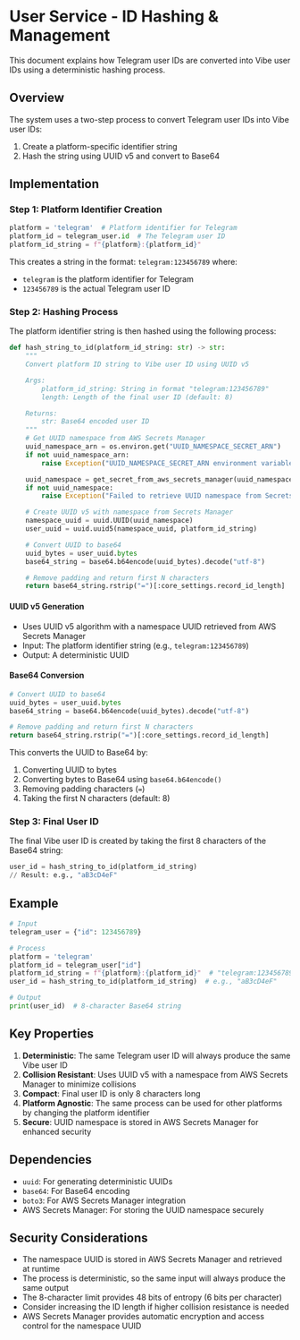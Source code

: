 # User Service - ID Hashing & Management

This document explains how Telegram user IDs are converted into Vibe user IDs using a deterministic hashing process.

## Overview

The system uses a two-step process to convert Telegram user IDs into Vibe user IDs:
1. Create a platform-specific identifier string
2. Hash the string using UUID v5 and convert to Base64

## Implementation

### Step 1: Platform Identifier Creation

```python
platform = 'telegram'  # Platform identifier for Telegram
platform_id = telegram_user.id  # The Telegram user ID
platform_id_string = f"{platform}:{platform_id}"
```

This creates a string in the format: `telegram:123456789` where:
- `telegram` is the platform identifier for Telegram
- `123456789` is the actual Telegram user ID

### Step 2: Hashing Process

The platform identifier string is then hashed using the following process:

```python
def hash_string_to_id(platform_id_string: str) -> str:
    """
    Convert platform ID string to Vibe user ID using UUID v5

    Args:
        platform_id_string: String in format "telegram:123456789"
        length: Length of the final user ID (default: 8)

    Returns:
        str: Base64 encoded user ID
    """
    # Get UUID namespace from AWS Secrets Manager
    uuid_namespace_arn = os.environ.get("UUID_NAMESPACE_SECRET_ARN")
    if not uuid_namespace_arn:
        raise Exception("UUID_NAMESPACE_SECRET_ARN environment variable not set")

    uuid_namespace = get_secret_from_aws_secrets_manager(uuid_namespace_arn)
    if not uuid_namespace:
        raise Exception("Failed to retrieve UUID namespace from Secrets Manager")

    # Create UUID v5 with namespace from Secrets Manager
    namespace_uuid = uuid.UUID(uuid_namespace)
    user_uuid = uuid.uuid5(namespace_uuid, platform_id_string)

    # Convert UUID to base64
    uuid_bytes = user_uuid.bytes
    base64_string = base64.b64encode(uuid_bytes).decode("utf-8")

    # Remove padding and return first N characters
    return base64_string.rstrip("=")[:core_settings.record_id_length]
```

#### UUID v5 Generation
- Uses UUID v5 algorithm with a namespace UUID retrieved from AWS Secrets Manager
- Input: The platform identifier string (e.g., `telegram:123456789`)
- Output: A deterministic UUID

#### Base64 Conversion
```python
# Convert UUID to base64
uuid_bytes = user_uuid.bytes
base64_string = base64.b64encode(uuid_bytes).decode("utf-8")

# Remove padding and return first N characters
return base64_string.rstrip("=")[:core_settings.record_id_length]
```

This converts the UUID to Base64 by:
1. Converting UUID to bytes
2. Converting bytes to Base64 using `base64.b64encode()`
3. Removing padding characters (`=`)
4. Taking the first N characters (default: 8)

### Step 3: Final User ID

The final Vibe user ID is created by taking the first 8 characters of the Base64 string:

```python
user_id = hash_string_to_id(platform_id_string)
// Result: e.g., "aB3cD4eF"
```

## Example

```python
# Input
telegram_user = {"id": 123456789}

# Process
platform = 'telegram'
platform_id = telegram_user["id"]
platform_id_string = f"{platform}:{platform_id}"  # "telegram:123456789"
user_id = hash_string_to_id(platform_id_string)  # e.g., "aB3cD4eF"

# Output
print(user_id)  # 8-character Base64 string
```

## Key Properties

1. **Deterministic**: The same Telegram user ID will always produce the same Vibe user ID
2. **Collision Resistant**: Uses UUID v5 with a namespace from AWS Secrets Manager to minimize collisions
3. **Compact**: Final user ID is only 8 characters long
4. **Platform Agnostic**: The same process can be used for other platforms by changing the platform identifier
5. **Secure**: UUID namespace is stored in AWS Secrets Manager for enhanced security

## Dependencies

- `uuid`: For generating deterministic UUIDs
- `base64`: For Base64 encoding
- `boto3`: For AWS Secrets Manager integration
- AWS Secrets Manager: For storing the UUID namespace securely

## Security Considerations

- The namespace UUID is stored in AWS Secrets Manager and retrieved at runtime
- The process is deterministic, so the same input will always produce the same output
- The 8-character limit provides 48 bits of entropy (6 bits per character)
- Consider increasing the ID length if higher collision resistance is needed
- AWS Secrets Manager provides automatic encryption and access control for the namespace UUID 